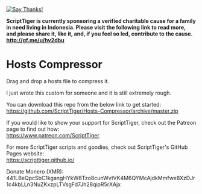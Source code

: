 [![Say Thanks!](https://img.shields.io/badge/Say%20Thanks-!-1EAEDB.svg)](https://saythanks.io/to/ScriptTiger)

**ScriptTiger is currently sponsoring a verified charitable cause for a family in need living in Indonesia. Please visit the following link to read more, and please share it, like it, and, if you feel so led, contribute to the cause.
http://gf.me/u/hv2dbu**

# Hosts Compressor
Drag and drop a hosts file to compress it.

I just wrote this custom for someone and it is still extremely rough.

You can download this repo from the below link to get started:  
https://github.com/ScriptTiger/Hosts-Compressor/archive/master.zip

If you would like to show your support for ScriptTiger, check out the Patreon page to find out how:  
https://www.patreon.com/ScriptTiger

For more ScriptTiger scripts and goodies, check out ScriptTiger's GitHub Pages website:  
https://scripttiger.github.io/

Donate Monero (XMR): 441LBeQpcSbC1kgangHYkW8Tzo8cunWvtVK4M6QYMcAjdkMmfwe8XzDJr1c4kbLLn3NuZKxzpLTVsgFd7Jh28qipR5rXAjx
